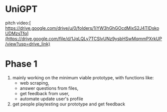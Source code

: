 # UniGPT

pitch video:[ https://drive.google.com/drive/u/0/folders/1iYW3hGhGOcdMixS2J4TIDskoUDMzsTfq](https://drive.google.com/file/d/1JqLQLy7TCSlvUNz9ysbHSwMqmmPXrkUP/view?usp=drive_link)

# Phase 1
1. mainly working on the minimum viable prototype, with functions like:
   - web scraping,
   - answer questions from files,
   - get feedback from user,
   - automate update user's profile
2. get people playtesting our prototype and get feedback 

